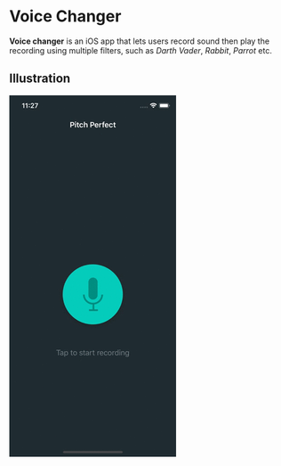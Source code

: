 # Voice Changer

**Voice changer** is an iOS app that lets users record sound then play the recording using multiple filters, such as *Darth Vader*, *Rabbit*, *Parrot* etc.

## Illustration

![](Demo/demo.gif)
